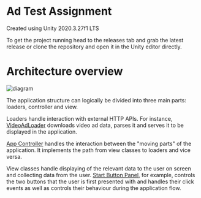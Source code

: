 # Ad Test Assignment
Created using Unity 2020.3.27f1 LTS

To get the project running head to the releases tab and grab the latest release or clone the repository and open it in the Unity editor directly.

# Architecture overview


![diagram](https://user-images.githubusercontent.com/14258721/167814196-e7c6612d-a4c4-4511-9523-b4213d74c59a.png)

The application structure can logically be divided into three main parts: loaders, controller and view.

Loaders handle interaction with external HTTP APIs. For instance, [VideoAdLoader](Assets/Scripts/Loaders/VideoAdLoader.cs) downloads video ad data, parses it and serves it to be displayed in the application.

[App Controller](Assets/Scripts/AppController.cs) handles the interaction between the "moving parts" of the application. It implements the path from view classes to loaders and vice versa.

View classes handle displaying of the relevant data to the user on screen and collecting data from the user. [Start Button Panel](Assets/Scripts/View/StartButtonPanel.cs), for example, controls the two buttons that the user is first presented with and handles their click events as well as controls their behaviour during the application flow.
